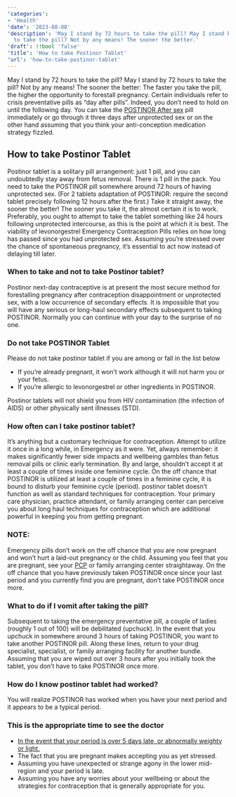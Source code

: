 ```yaml
---
'categories':
- 'Health'
'date': '2023-08-08'
'description': 'May I stand by 72 hours to take the pill? May I stand by 72 hours
  to take the pill? Not by any means! The sooner the better.'
'draft': !!bool 'false'
'title': 'How to take Postinor Tablet'
'url': 'how-to-take-postinor-tablet'
---
```

 


May I stand by 72 hours to take the pill? May I stand by 72 hours to take the pill? Not by any means! The sooner the better: The faster you take the pill, the higher the opportunity to forestall pregnancy. Certain individuals refer to crisis preventative pills as “day after pills”. Indeed, you don’t need to hold on until the following day. You can take the [POSTINOR After sex](https://vitalmayfair.com/natural-remedies-to-make-a-woman-wet/) pill immediately or go through it three days after unprotected sex or on the other hand assuming that you think your anti-conception medication strategy fizzled.


**How to take Postinor Tablet**
-------------------------------


Postinor tablet is a solitary pill arrangement: just 1 pill, and you can undoubtedly stay away from fetus removal. There is 1 pill in the pack. You need to take the POSTINOR pill somewhere around 72 hours of having unprotected sex. (For 2 tablets adaptation of POSTINOR: require the second tablet precisely following 12 hours after the first.) Take it straight away, the sooner the better! The sooner you take it, the almost certain it is to work. Preferably, you ought to attempt to take the tablet something like 24 hours following unprotected intercourse, as this is the point at which it is best. The viability of levonorgestrel Emergency Contraception Pills relies on how long has passed since you had unprotected sex. Assuming you’re stressed over the chance of spontaneous pregnancy, it’s essential to act now instead of delaying till later.


### When to take and not to take Postinor tablet?


Postinor next-day contraceptive is at present the most secure method for forestalling pregnancy after contraception disappointment or unprotected sex, with a low occurrence of secondary effects. It is impossible that you will have any serious or long-haul secondary effects subsequent to taking POSTINOR. Normally you can continue with your day to the surprise of no one.


### Do not take POSTINOR Tablet


Please do not take postinor tablet if you are among or fall in the list below


* If you’re already pregnant, it won’t work although it will not harm you or your fetus.
* If you’re allergic to levonorgestrel or other ingredients in POSTINOR.


Postinor tablets will not shield you from HIV contamination (the infection of AIDS) or other physically sent illnesses (STD).


### How often can I take postinor tablet?


It’s anything but a customary technique for contraception. Attempt to utilize it once in a long while, in Emergency as it were. Yet, always remember: it makes significantly fewer side impacts and wellbeing gambles than fetus removal pills or clinic early termination. By and large, shouldn’t accept it at least a couple of times inside one feminine cycle. On the off chance that POSTINOR is utilized at least a couple of times in a feminine cycle, it is bound to disturb your feminine cycle (period). postinor tablet doesn’t function as well as standard techniques for contraception. Your primary care physician, practice attendant, or family arranging center can perceive you about long haul techniques for contraception which are additional powerful in keeping you from getting pregnant.


### **NOTE**:


Emergency pills don’t work on the off chance that you are now pregnant and won’t hurt a laid-out pregnancy or the child. Assuming you feel that you are pregnant, see your [PCP](https://vitalmayfair.com/how-can-a-pregnant-woman-prevent-stretch-marks/) or family arranging center straightaway. On the off chance that you have previously taken POSTINOR once since your last period and you currently find you are pregnant, don’t take POSTINOR once more.


### What to do if I vomit after taking the pill?


Subsequent to taking the emergency preventative pill, a couple of ladies (roughly 1 out of 100) will be debilitated (upchuck). In the event that you upchuck in somewhere around 3 hours of taking POSTINOR, you want to take another POSTINOR pill. Along these lines, return to your drug specialist, specialist, or family arranging facility for another bundle. Assuming that you are wiped out over 3 hours after you initially took the tablet, you don’t have to take POSTINOR once more.


### How do I know postinor tablet had worked?


You will realize POSTINOR has worked when you have your next period and it appears to be a typical period.


### **This is the appropriate time to see the doctor**


* [In the event that your period is over 5 days late, or abnormally weighty or light.](https://vitalmayfair.com/pinch-method-to-reduce-blood-sugar/)
* The fact that you are pregnant makes accepting you as yet stressed.
* Assuming you have unexpected or strange agony in the lower mid-region and your period is late.
* Assuming you have any worries about your wellbeing or about the strategies for contraception that is generally appropriate for you.


 


